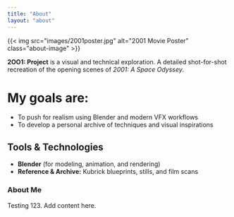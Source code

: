 ```yaml
---
title: "About"
layout: "about"
---
```


{{< img src="images/2001poster.jpg" alt="2001 Movie Poster" class="about-image" >}}


**2OO1: Project** is a visual and technical exploration. A detailed shot-for-shot recreation of the opening scenes of *2001: A Space Odyssey*.

# My goals are:
- To push for realism using Blender and modern VFX workflows
- To develop a personal archive of techniques and visual inspirations

## Tools & Technologies

- **Blender** (for modeling, animation, and rendering)
- **Reference & Archive:** Kubrick blueprints, stills, and film scans

### About Me

Testing 123. Add content here. 
